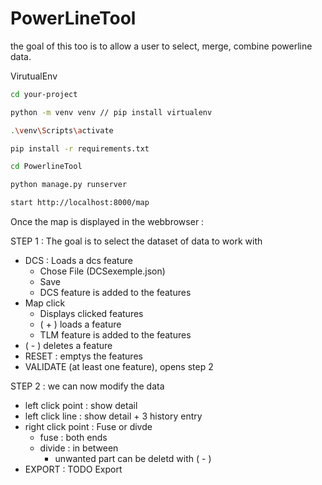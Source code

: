 # PowerLineTool
the goal of this too is to allow a user to select, merge, combine powerline data. 


VirutualEnv 
```bash
cd your-project

python -m venv venv // pip install virtualenv

.\venv\Scripts\activate

pip install -r requirements.txt

cd PowerlineTool

python manage.py runserver

start http://localhost:8000/map
```

Once the map is displayed in the webbrowser :

STEP 1 : The goal is to select the dataset of data to work with
- DCS : Loads a dcs feature 
  - Chose File (DCSexemple.json)
  - Save
  - DCS feature is added to the features
- Map click
    - Displays clicked features
    - ( + ) loads a feature
    - TLM feature is added to the features
- ( - ) deletes a feature
- RESET : emptys the features
- VALIDATE (at least one feature), opens step 2

STEP 2 : we can now modify the data
- left click point : show detail
- left click line : show detail + 3 history entry
- right click point : Fuse or divde 
  - fuse : both ends
  - divide : in between
    - unwanted part can be deletd with ( - )
- EXPORT : TODO Export



